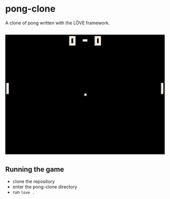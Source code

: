 # pong-clone
A clone of pong written with the LÖVE framework.

![game](game-screenshot.png)
---
## Running the game
* clone the repository
* enter the pong-clone directory
* run `love .`
